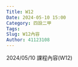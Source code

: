```yaml
---
Title: W12
Date: 2024-05-10 15:00
Category: 四設二甲
Tags: 
Slug: W12內容
Author: 41123108
---
```


2024/05/10 課程內容(W12)

<!-- PELICAN_END_SUMMARY -->

# 